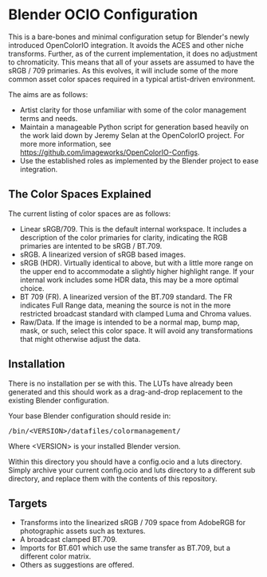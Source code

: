 Blender OCIO Configuration
==========================

This is a bare-bones and minimal configuration setup for Blender's newly
introduced OpenColorIO integration. It avoids the ACES and other niche
transforms. Further, as of the current implementation, it does no adjustment
to chromaticity. This means that all of your assets are assumed to have the
sRGB / 709 primaries. As this evolves, it will include some of the more common
asset color spaces required in a typical artist-driven environment.

The aims are as follows:
 * Artist clarity for those unfamiliar with some of the color management
   terms and needs.
 * Maintain a manageable Python script for generation based heavily on the
   work laid down by Jeremy Selan at the OpenColorIO project. For more
   more information, see https://github.com/imageworks/OpenColorIO-Configs.
 * Use the established roles as implemented by the Blender project to ease
   integration.

The Color Spaces Explained
--------------------------

The current listing of color spaces are as follows:
 * Linear sRGB/709. This is the default internal workspace. It includes a
   description of the color primaries for clarity, indicating the RGB primaries
   are intented to be sRGB / BT.709.
 * sRGB. A linearized version of sRGB based images.
 * sRGB (HDR). Virtually identical to above, but with a little more range on
   the upper end to accommodate a slightly higher highlight range. If your
   internal work includes some HDR data, this may be a more optimal choice.
 * BT 709 (FR). A linearized version of the BT.709 standard. The FR indicates
   Full Range data, meaning the source is not in the more restricted
   broadcast standard with clamped Luma and Chroma values.
 * Raw/Data. If the image is intended to be a normal map, bump map, mask, or 
   such, select this color space. It will avoid any transformations that might
   otherwise adjust the data.

Installation
------------

There is no installation per se with this. The LUTs have already been
generated and this should work as a drag-and-drop replacement to the existing
Blender configuration.

Your base Blender configuration should reside in:
    <pre>/bin/\<VERSION\>/datafiles/colormanagement/</pre>

Where \<VERSION\> is your installed Blender version.

Within this directory you should have a config.ocio and a luts directory. Simply
archive your current config.ocio and luts directory to a different sub
directory, and replace them with the contents of this repository.

Targets
-------

* Transforms into the linearized sRGB / 709 space from AdobeRGB for photographic
  assets such as textures.
* A broadcast clamped BT.709.
* Imports for BT.601 which use the same transfer as BT.709, but a different
  color matrix.
* Others as suggestions are offered.
